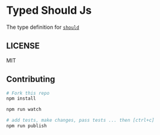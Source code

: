# Typed Should Js

The type definition for [`should`](https://github.com/shouldjs/should.js)

## LICENSE

MIT

## Contributing

```sh
# Fork this repo
npm install

npm run watch

# add tests, make changes, pass tests ... then [ctrl+c]
npm run publish
```
